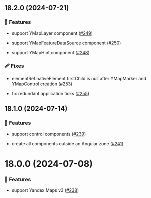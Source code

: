 ## 18.2.0 (2024-07-21)

### 🚀 Features

- support YMapLayer component ([#249](https://github.com/ddubrava/angular-yandex-maps/pull/249))

- support YMapFeatureDataSource component ([#250](https://github.com/ddubrava/angular-yandex-maps/pull/250))

- support YMapHint component ([#248](https://github.com/ddubrava/angular-yandex-maps/pull/248))

### 🩹 Fixes

- elementRef.nativeElement.firstChild is null after YMapMarker and YMapControl creation ([#253](https://github.com/ddubrava/angular-yandex-maps/pull/253))

- fix redundant application ticks ([#255](https://github.com/ddubrava/angular-yandex-maps/pull/255))

## 18.1.0 (2024-07-14)

### 🚀 Features

- support control components ([#239](https://github.com/ddubrava/angular-yandex-maps/pull/239))

- create all components outside an Angular zone ([#241](https://github.com/ddubrava/angular-yandex-maps/pull/241))

# 18.0.0 (2024-07-08)

### 🚀 Features

- support Yandex.Maps v3 ([#238](https://github.com/ddubrava/angular-yandex-maps/pull/238))
